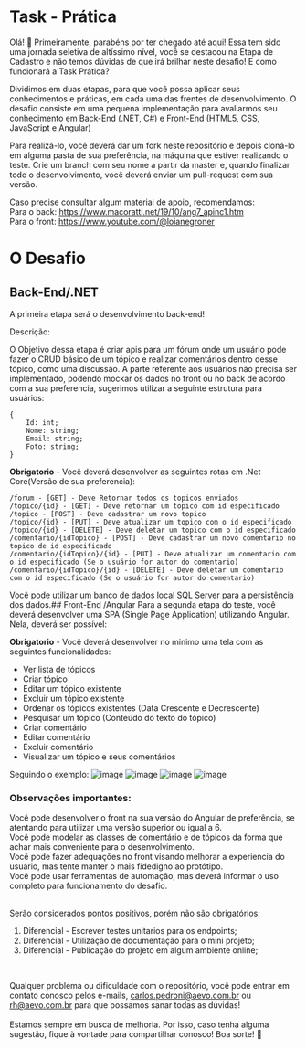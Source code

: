 
# Task - Prática

Olá! 👋
Primeiramente, parabéns por ter chegado até aqui! Essa tem sido uma jornada seletiva de altíssimo nível, você se destacou na Etapa de Cadastro e não temos dúvidas de que irá brilhar neste desafio!
E como funcionará a Task Prática?
 
Dividimos em duas etapas, para que você possa aplicar seus conhecimentos e práticas, em cada uma das frentes de desenvolvimento.
O desafio consiste em uma pequena implementação para avaliarmos seu conhecimento em Back-End (.NET, C#) e Front-End (HTML5, CSS, JavaScript e Angular)

Para realizá-lo, você deverá dar um fork neste repositório e depois cloná-lo em alguma pasta de sua preferência, na máquina que estiver realizando o teste.
Crie um branch com seu nome a partir da master e, quando finalizar todo o desenvolvimento, você deverá enviar um pull-request com sua versão.

Caso precise consultar algum material de apoio, recomendamos:<br>
Para o back: https://www.macoratti.net/19/10/ang7_apinc1.htm<br>
Para o front: https://www.youtube.com/@loianegroner <br>

# O Desafio
## Back-End/.NET
A primeira etapa será o desenvolvimento back-end!

Descrição:

O Objetivo dessa etapa é criar apis para um fórum onde um usuário pode fazer o CRUD básico de um tópico e realizar comentários dentro desse tópico, como uma discussão. A parte referente aos usuários não precisa ser implementado, podendo mockar os dados no front ou no back de acordo com a sua preferencia, sugerimos utilizar a seguinte estrutura para usuários:

    {
	    Id: int;
	    Nome: string;
	    Email: string;
	    Foto: string;
    }

**Obrigatorio**  - Você deverá desenvolver as seguintes rotas em .Net Core(Versão de sua preferencia):

    /forum - [GET] - Deve Retornar todos os topicos enviados
    /topico/{id} - [GET] - Deve retornar um topico com id especificado
    /topico - [POST] - Deve cadastrar um novo topico
    /topico/{id} - [PUT] - Deve atualizar um topico com o id especificado
    /topico/{id} - [DELETE] - Deve deletar um topico com o id especificado
    /comentario/{idTopico} - [POST] - Deve cadastrar um novo comentario no topico de id especificado
    /comentario/{idTopico}/{id} - [PUT] - Deve atualizar um comentario com o id especificado (Se o usuário for autor do comentario)
    /comentario/{idTopico}/{id} - [DELETE] - Deve deletar um comentario com o id especificado (Se o usuário for autor do comentario)

Você pode utilizar um banco de dados local SQL Server para a persistência dos dados.## Front-End /Angular
Para a segunda etapa do teste, você deverá desenvolver uma SPA (Single Page Application) utilizando Angular. Nela, deverá ser possível:

**Obrigatorio**  - Você deverá desenvolver no minimo uma tela com as seguintes funcionalidades:

- Ver lista de tópicos
- Criar tópico
- Editar um tópico existente
- Excluir um tópico existente
- Ordenar os tópicos existentes (Data Crescente e Decrescente) 
- Pesquisar um tópico (Conteúdo do texto do tópico)
- Criar comentário
- Editar comentário
- Excluir comentário
- Visualizar um tópico e seus comentários

Seguindo o exemplo:
![image](https://github.com/aevoti/challenger_dev/assets/13247527/f6a63f36-aab0-4422-b92f-da8c2da48a4a)
![image](https://github.com/aevoti/challenger_dev/assets/13247527/fd47382f-db77-4dcf-ab83-0aa9885cc0e0)
![image](https://github.com/aevoti/challenger_dev/assets/13247527/25c7520d-bcdf-4253-ab3d-370ae583b130)
![image](https://github.com/aevoti/challenger_dev/assets/13247527/de1cd467-1bf2-4567-9aff-48a188fe18d0)


### Observações importantes:
Você pode desenvolver o front na sua versão do Angular de preferência, se atentando para utilizar uma versão superior ou igual a 6.<br>
Você pode modelar as classes de comentário e de tópicos da forma que achar mais conveniente para o desenvolvimento.<br>
Você pode fazer adequações no front visando melhorar a experiencia do usuário, mas tente manter o mais fidedigno ao protótipo.<br>
Você pode usar ferramentas de automação, mas deverá informar o uso completo para funcionamento do desafio.<br><br>

Serão considerados pontos positivos, porém não são obrigatórios: 

 1. Diferencial - Escrever testes unitarios para os endpoints;
 2. Diferencial - Utilização de documentação para o mini projeto;
 3. Diferencial - Publicação do projeto em algum ambiente online;



<br>

Qualquer problema ou dificuldade com o repositório, você pode entrar em contato conosco pelos e-mails, carlos.pedroni@aevo.com.br ou rh@aevo.com.br para que possamos sanar todas as dúvidas!
<br><br>
Estamos sempre em busca de melhoria. Por isso, caso tenha alguma sugestão, fique à vontade para compartilhar conosco! Boa sorte! 💛




